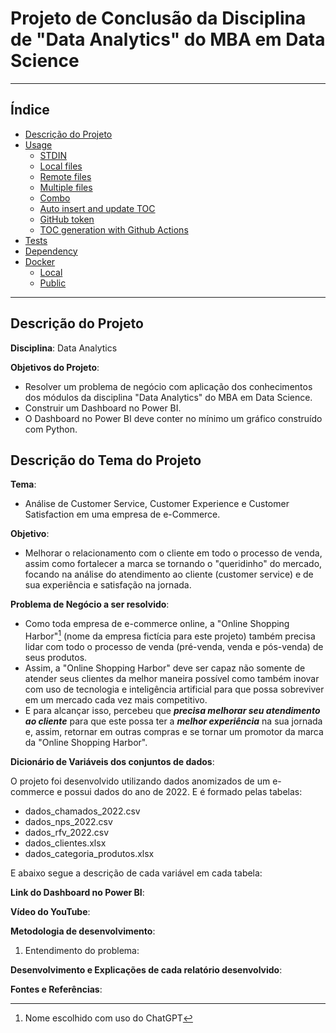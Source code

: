 # Projeto de Conclusão da Disciplina de "Data Analytics" do MBA em Data Science

---

## Índice

<!--ts-->
   * [Descrição do Projeto](https://github.com/adriana-takahagui/mba-data-analytics/edit/main/README.md#descri%C3%A7%C3%A3o-do-projeto)
   * [Usage](#usage)
      * [STDIN](#stdin)
      * [Local files](#local-files)
      * [Remote files](#remote-files)
      * [Multiple files](#multiple-files)
      * [Combo](#combo)
      * [Auto insert and update TOC](#auto-insert-and-update-toc)
      * [GitHub token](#github-token)
      * [TOC generation with Github Actions](#toc-generation-with-github-actions)
   * [Tests](#tests)
   * [Dependency](#dependency)
   * [Docker](#docker)
     * [Local](#local)
     * [Public](#public)
<!--te-->

---

## Descrição do Projeto

**Disciplina**: Data Analytics 

**Objetivos do Projeto**: 

- Resolver um problema de negócio com aplicação dos conhecimentos dos módulos da disciplina "Data Analytics" do MBA em Data Science. 
- Construir um Dashboard no Power BI. 
- O Dashboard no Power BI deve conter no mínimo um gráfico construído com Python. 

## Descrição do Tema do Projeto

**Tema**: 

- Análise de Customer Service, Customer Experience e Customer Satisfaction em uma empresa de e-Commerce. 

**Objetivo**: 

- Melhorar o relacionamento com o cliente em todo o processo de venda, assim como fortalecer a marca se tornando o "queridinho" do mercado, focando na análise do atendimento ao cliente (customer service) e de sua experiência e satisfação na jornada. 

**Problema de Negócio a ser resolvido**: 

- Como toda empresa de e-commerce online, a "Online Shopping Harbor"[^1] (nome da empresa fictícia para este projeto) também precisa lidar com todo o processo de venda (pré-venda, venda e pós-venda) de seus produtos. 
- Assim, a "Online Shopping Harbor" deve ser capaz não somente de atender seus clientes da melhor maneira possível como também inovar com uso de tecnologia e inteligência artificial para que possa sobreviver em um mercado cada vez mais competitivo. 
- E para alcançar isso, percebeu que ***precisa melhorar seu atendimento ao cliente*** para que este possa ter a ***melhor experiência*** na sua jornada e, assim, retornar em outras compras e se tornar um promotor da marca da "Online Shopping Harbor".

**Dicionário de Variáveis dos conjuntos de dados**:

O projeto foi desenvolvido utilizando dados anomizados de um e-commerce e possui dados do ano de 2022. E é formado pelas tabelas:
- dados_chamados_2022.csv
- dados_nps_2022.csv
- dados_rfv_2022.csv
- dados_clientes.xlsx
- dados_categoria_produtos.xlsx

E abaixo segue a descrição de cada variável em cada tabela: 



**Link do Dashboard no Power BI**:

**Vídeo do YouTube**:

**Metodologia de desenvolvimento**: 

1. Entendimento do problema:

**Desenvolvimento e Explicações de cada relatório desenvolvido**: 

**Fontes e Referências**:

[^1]: Nome escolhido com uso do ChatGPT
